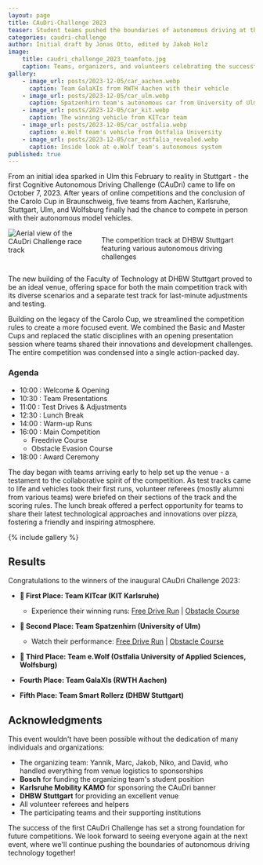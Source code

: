 ```yaml
---
layout: page
title: CAuDri-Challenge 2023
teaser: Student teams pushed the boundaries of autonomous driving at the inaugural CAuDri Challenge, where miniature self-driving cars went head-to-head in demanding test scenarios. Five teams showcased their engineering prowess through 1:10 scale vehicles, tackling challenges from basic navigation to complex tasks like interpreting traffic signs and maneuvering around obstacles.
categories: caudri-challenge
author: Initial draft by Jonas Otto, edited by Jakob Holz
image:
    title: caudri_challenge_2023_teamfoto.jpg
    caption: Teams, organizers, and volunteers celebrating the successful completion of the first CAuDri Challenge
gallery:
    - image_url: posts/2023-12-05/car_aachen.webp
      caption: Team GalaXIs from RWTH Aachen with their vehicle
    - image_url: posts/2023-12-05/car_ulm.webp
      caption: Spatzenhirn team's autonomous car from University of Ulm
    - image_url: posts/2023-12-05/car_kit.webp
      caption: The winning vehicle from KITcar team
    - image_url: posts/2023-12-05/car_ostfalia.webp
      caption: e.Wolf team's vehicle from Ostfalia University
    - image_url: posts/2023-12-05/car_ostfalia_revealed.webp
      caption: Inside look at e.Wolf team's autonomous system
published: true
---
```


From an initial idea sparked in Ulm this February to reality in Stuttgart - the first Cognitive Autonomous Driving Challenge (CAuDri) came to life on October 7, 2023. After years of online competitions and the conclusion of the Carolo Cup in Braunschweig, five teams from Aachen, Karlsruhe, Stuttgart, Ulm, and Wolfsburg finally had the chance to compete in person with their autonomous model vehicles.

<div class="row">
    <div class="small-12 columns">
        <img src="{{ site.urlimg }}/posts/2023-12-05/track.webp" alt="Aerial view of the CAuDri Challenge race track">
        <p class="text-right caption">
            The competition track at DHBW Stuttgart featuring various autonomous driving challenges
        </p>
    </div>
</div>

The new building of the Faculty of Technology at DHBW Stuttgart proved to be an ideal venue, offering space for both the main competition track with its diverse scenarios and a separate test track for last-minute adjustments and testing.

Building on the legacy of the Carolo Cup, we streamlined the competition rules to create a more focused event. We combined the Basic and Master Cups and replaced the static disciplines with an opening presentation session where teams shared their innovations and development challenges. The entire competition was condensed into a single action-packed day.

### Agenda 
- 10:00 : Welcome & Opening
- 10:30 : Team Presentations
- 11:00 : Test Drives & Adjustments
- 12:30 : Lunch Break 
- 14:00 : Warm-up Runs
- 16:00 : Main Competition 
  - Freedrive Course
  - Obstacle Evasion Course
- 18:00 : Award Ceremony

The day began with teams arriving early to help set up the venue - a testament to the collaborative spirit of the competition. As test tracks came to life and vehicles took their first runs, volunteer referees (mostly alumni from various teams) were briefed on their sections of the track and the scoring rules. The lunch break offered a perfect opportunity for teams to share their latest technological approaches and innovations over pizza, fostering a friendly and inspiring atmosphere.

{% include gallery %}

## Results
Congratulations to the winners of the inaugural CAuDri Challenge 2023:

- **🥇 First Place: Team KITcar (KIT Karlsruhe)**
  - Experience their winning runs: [Free Drive Run](https://www.youtube.com/watch?v=st0euYv1rrA) | [Obstacle Course](https://www.youtube.com/watch?v=a_kFUvtdE4U)

- **🥈 Second Place: Team Spatzenhirn (University of Ulm)**
  - Watch their performance: [Free Drive Run](https://www.youtube.com/watch?v=TuW6jF97eO4) | [Obstacle Course](https://www.youtube.com/watch?v=Ixp7AYcIOKQ)

- **🥉 Third Place: Team e.Wolf (Ostfalia University of Applied Sciences, Wolfsburg)**

- **Fourth Place: Team GalaXIs (RWTH Aachen)**

- **Fifth Place: Team Smart Rollerz (DHBW Stuttgart)**

## Acknowledgments

This event wouldn't have been possible without the dedication of many individuals and organizations:

- The organizing team: Yannik, Marc, Jakob, Niko, and David, who handled everything from venue logistics to sponsorships
- **Bosch** for funding the organizing team's student position
- **Karlsruhe Mobility KAMO** for sponsoring the CAuDri banner
- **DHBW Stuttgart** for providing an excellent venue
- All volunteer referees and helpers
- The participating teams and their supporting institutions

The success of the first CAuDri Challenge has set a strong foundation for future competitions. We look forward to seeing everyone again at the next event, where we'll continue pushing the boundaries of autonomous driving technology together!